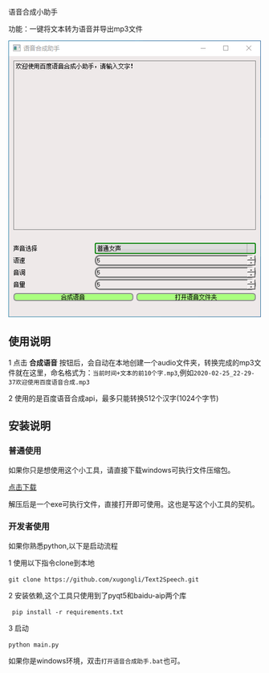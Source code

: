 
语音合成小助手

功能：一键将文本转为语音并导出mp3文件



![main](/screeshots/main.png)



## 使用说明

1 点击 **合成语音** 按钮后，会自动在本地创建一个audio文件夹，转换完成的mp3文件就在这里，命名格式为：`当前时间+文本的前10个字.mp3`,例如`2020-02-25_22-29-37欢迎使用百度语音合成.mp3`

2 使用的是百度语音合成api，最多只能转换512个汉字(1024个字节)

## 安装说明

### 普通使用

如果你只是想使用这个小工具，请直接下载windows可执行文件压缩包。

[点击下载](https://github.com/xugongli/Text2Speech/releases/download/1.0/zip_for_windows.7z)

解压后是一个exe可执行文件，直接打开即可使用。这也是写这个小工具的契机。

### 开发者使用

如果你熟悉python,以下是启动流程

1 使用以下指令clone到本地

`git clone https://github.com/xugongli/Text2Speech.git `

2 安装依赖,这个工具只使用到了pyqt5和baidu-aip两个库

` pip install -r requirements.txt`

3 启动

`python main.py`

如果你是windows环境，双击`打开语音合成助手.bat`也可。

